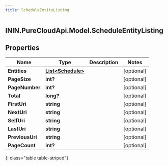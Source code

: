 ```yaml
---
title: ScheduleEntityListing
---
```

## ININ.PureCloudApi.Model.ScheduleEntityListing

## Properties

|Name | Type | Description | Notes|
|------------ | ------------- | ------------- | -------------|
| **Entities** | [**List&lt;Schedule&gt;**](Schedule.html) |  | [optional] |
| **PageSize** | **int?** |  | [optional] |
| **PageNumber** | **int?** |  | [optional] |
| **Total** | **long?** |  | [optional] |
| **FirstUri** | **string** |  | [optional] |
| **NextUri** | **string** |  | [optional] |
| **SelfUri** | **string** |  | [optional] |
| **LastUri** | **string** |  | [optional] |
| **PreviousUri** | **string** |  | [optional] |
| **PageCount** | **int?** |  | [optional] |
{: class="table table-striped"}


